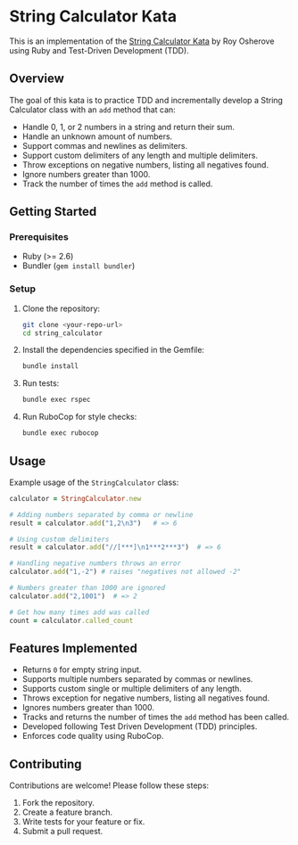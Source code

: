 # String Calculator Kata

This is an implementation of the [String Calculator Kata](http://osherove.com/kata) by Roy Osherove using Ruby and Test-Driven Development (TDD).

## Overview

The goal of this kata is to practice TDD and incrementally develop a String Calculator class with an `add` method that can:

- Handle 0, 1, or 2 numbers in a string and return their sum.
- Handle an unknown amount of numbers.
- Support commas and newlines as delimiters.
- Support custom delimiters of any length and multiple delimiters.
- Throw exceptions on negative numbers, listing all negatives found.
- Ignore numbers greater than 1000.
- Track the number of times the `add` method is called.

## Getting Started

### Prerequisites

- Ruby (>= 2.6)
- Bundler (`gem install bundler`)

### Setup

1. Clone the repository:

   ```bash
   git clone <your-repo-url>
   cd string_calculator
   ```

2. Install the dependencies specified in the Gemfile:

   ```bash
   bundle install
   ```

3. Run tests:

   ```bash
   bundle exec rspec
   ```

4. Run RuboCop for style checks:

   ```bash
   bundle exec rubocop
   ```

## Usage

Example usage of the `StringCalculator` class:

```ruby
calculator = StringCalculator.new

# Adding numbers separated by comma or newline
result = calculator.add("1,2\n3")   # => 6

# Using custom delimiters
result = calculator.add("//[***]\n1***2***3")  # => 6

# Handling negative numbers throws an error
calculator.add("1,-2") # raises "negatives not allowed -2"

# Numbers greater than 1000 are ignored
calculator.add("2,1001")  # => 2

# Get how many times add was called
count = calculator.called_count
```

## Features Implemented

- Returns `0` for empty string input.
- Supports multiple numbers separated by commas or newlines.
- Supports custom single or multiple delimiters of any length.
- Throws exception for negative numbers, listing all negatives found.
- Ignores numbers greater than 1000.
- Tracks and returns the number of times the `add` method has been called.
- Developed following Test Driven Development (TDD) principles.
- Enforces code quality using RuboCop.

## Contributing

Contributions are welcome! Please follow these steps:

1. Fork the repository.
2. Create a feature branch.
3. Write tests for your feature or fix.
4. Submit a pull request.










